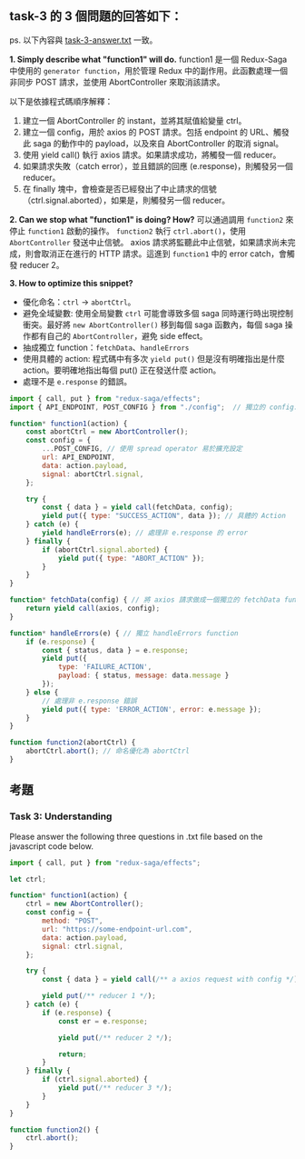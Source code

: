 ## task-3 的 3 個問題的回答如下：
ps. 以下內容與 [task-3-answer.txt](./task-3-answer.txt) 一致。

**1. Simply describe what "function1" will do.**
function1 是一個 Redux-Saga 中使用的 `generator function`，用於管理 Redux 中的副作用。此函數處理一個非同步 POST 請求，並使用 AbortController 來取消該請求。

以下是依據程式碼順序解釋：
1. 建立一個 AbortController 的 instant，並將其賦值給變量 ctrl。
2. 建立一個 config，用於 axios 的 POST 請求。包括 endpoint 的 URL、觸發此 saga 的動作中的 payload，以及來自 AbortController 的取消 signal。
3. 使用 yield call() 執行 axios 請求。如果請求成功，將觸發一個 reducer。
4. 如果請求失敗（catch error），並且錯誤的回應 (e.response)，則觸發另一個 reducer。
5. 在 finally 塊中，會檢查是否已經發出了中止請求的信號（ctrl.signal.aborted），如果是，則觸發另一個 reducer。

**2. Can we stop what "function1" is doing? How?**
可以通過調用 `function2` 來停止 `function1` 啟動的操作。
`function2` 執行 `ctrl.abort()`，使用 `AbortController` 發送中止信號。
axios 請求將監聽此中止信號，如果請求尚未完成，則會取消正在進行的 HTTP 請求。這進到 `function1` 中的 error catch，會觸發 reducer 2。

**3. How to optimize this snippet?**
- 優化命名：`ctrl` -> `abortCtrl`。
- 避免全域變數: 使用全局變數 `ctrl` 可能會導致多個 saga 同時運行時出現控制衝突。最好將 `new AbortController()` 移到每個 saga 函數內，每個 saga 操作都有自己的 `AbortController`，避免 side effect。
- 抽成獨立 function：`fetchData`、`handleErrors`
- 使用具體的 action: 程式碼中有多次 `yield put()` 但是沒有明確指出是什麼 action。要明確地指出每個 put() 正在發送什麼 action。
- 處理不是 `e.response` 的錯誤。

```js
import { call, put } from "redux-saga/effects";
import { API_ENDPOINT, POST_CONFIG } from "./config";  // 獨立的 config.js 設定檔

function* function1(action) {
    const abortCtrl = new AbortController();
    const config = {
        ...POST_CONFIG, // 使用 spread operator 易於擴充設定
        url: API_ENDPOINT,
        data: action.payload,
        signal: abortCtrl.signal,
    };

    try {
        const { data } = yield call(fetchData, config);
        yield put({ type: "SUCCESS_ACTION", data }); // 具體的 Action
    } catch (e) {
        yield handleErrors(e); // 處理非 e.response 的 error
    } finally {
        if (abortCtrl.signal.aborted) {
            yield put({ type: "ABORT_ACTION" });
        }
    }
}

function* fetchData(config) { // 將 axios 請求做成一個獨立的 fetchData function
    return yield call(axios, config);
}

function* handleErrors(e) { // 獨立 handleErrors function
    if (e.response) {
        const { status, data } = e.response;
        yield put({
            type: 'FAILURE_ACTION',
            payload: { status, message: data.message }
        });
    } else {
        // 處理非 e.response 錯誤
        yield put({ type: 'ERROR_ACTION', error: e.message });
    }
}

function function2(abortCtrl) {
    abortCtrl.abort(); // 命名優化為 abortCtrl
}
```

## 考題
### Task 3: Understanding
Please answer the following three questions in .txt file based on the javascript code below.

```js
import { call, put } from "redux-saga/effects";

let ctrl;

function* function1(action) {
    ctrl = new AbortController();
    const config = {
        method: "POST",
        url: "https://some-endpoint-url.com",
        data: action.payload,
        signal: ctrl.signal,
    };

    try {
        const { data } = yield call(/** a axios request with config */);

        yield put(/** reducer 1 */);
    } catch (e) {
        if (e.response) {
            const er = e.response;

            yield put(/** reducer 2 */);

            return;
        }
    } finally {
        if (ctrl.signal.aborted) {
            yield put(/** reducer 3 */);
        }
    }
}

function function2() {
    ctrl.abort();
}
```

